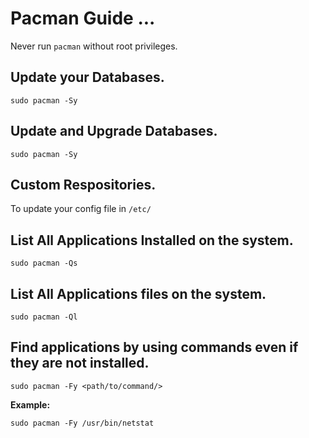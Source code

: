 # Pacman Guide ...

Never run `pacman` without root privileges. 

## Update your Databases. 

``` 
sudo pacman -Sy

``` 
## Update and Upgrade Databases. 

``` 
sudo pacman -Sy

```

## Custom Respositories. 

To update your config file in `/etc/`

## List All Applications Installed on the system. 

```
sudo pacman -Qs

```

## List All Applications files on the system. 

```
sudo pacman -Ql

```

## Find applications by using commands even if they are not installed. 

```
sudo pacman -Fy <path/to/command/>

```

**Example:**

```
sudo pacman -Fy /usr/bin/netstat

```
